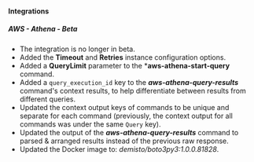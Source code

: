 
#### Integrations

##### AWS - Athena - Beta

- The integration is no longer in beta.
- Added the **Timeout** and **Retries** instance configuration options.
- Added a **QueryLimit** parameter to the ***aws-athena-start-query** command.
- Added a `query_execution_id` key to the ***aws-athena-query-results*** command's context results, to help differentiate between results from different queries.
- Updated the context output keys of commands to be unique and separate for each command (previously, the context output for all commands was under the same `Query` key).
- Updated the output of the ***aws-athena-query-results*** command to parsed & arranged results instead of the previous raw response.
- Updated the Docker image to: *demisto/boto3py3:1.0.0.81828*.

